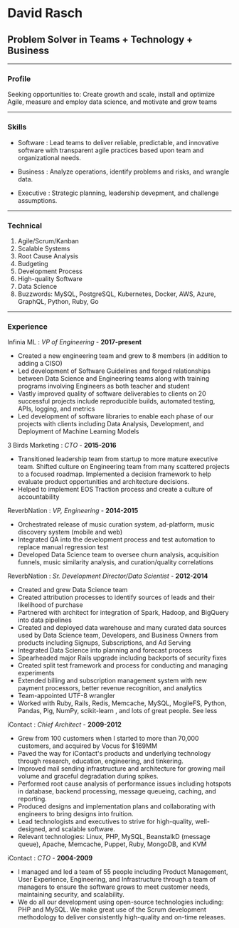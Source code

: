# David Rasch
## Problem Solver in Teams + Technology + Business

------

### Profile

Seeking opportunities to: Create growth and scale, install and optimize Agile, measure and employ data science, and motivate and grow teams

------

### Skills

* Software
  : Lead teams to deliver reliable, predictable, and innovative software with transparent agile practices based upon team and organizational needs.

* Business
  : Analyze operations, identify problems and risks, and wrangle data.

* Executive
  : Strategic planning, leadership devepment, and challenge assumptions.

-------

### Technical

1. Agile/Scrum/Kanban
2. Scalable Systems
3. Root Cause Analysis
4. Budgeting
5. Development Process
6. High-quality Software
7. Data Science
8. Buzzwords: MySQL, PostgreSQL, Kubernetes, Docker, AWS, Azure, GraphQL, Python, Ruby, Go

------

### Experience 

Infinia ML : *VP of Engineering* - __2017-present__
- Created a new engineering team and grew to 8 members (in addition to adding a CISO)
- Led development of Software Guidelines and forged relationships between Data Science and Engineering teams along with training programs involving Engineers as both teacher and student
- Vastly improved quality of software deliverables to clients on 20 successful projects include reproducible builds, automated testing, APIs, logging, and metrics
- Led development of software libraries to enable each phase of our projects with clients including Data Analysis, Development, and Deployment of Machine Learning Models

3 Birds Marketing : *CTO* - __2015-2016__
- Transitioned leadership team from startup to more mature executive team. Shifted culture on Engineering team from many scattered projects to a focused roadmap. Implemented a decision framework to help evaluate product opportunities and architecture decisions.
- Helped to implement EOS Traction process and create a culture of accountability


ReverbNation : *VP, Engineering* - __2014-2015__
- Orchestrated release of music curation system, ad-platform, music discovery system (mobile and web)
- Integrated QA into the development process and test automation to replace manual regression test
- Developed Data Science team to oversee churn analysis, acquisition funnels, music similarity analysis, and curation/quality correlations 

ReverbNation : *Sr. Development Director/Data Scientist* - __2012-2014__
- Created and grew Data Science team
- Created attribution processes to identify sources of leads and their likelihood of purchase
- Partnered with architect for integration of Spark, Hadoop, and BigQuery into data pipelines
- Created and deployed data warehouse and many curated data sources used by Data Science team, Developers, and Business Owners from products including Signups, Subscriptions, and Ad Serving
- Integrated Data Science into planning and forecast process
- Spearheaded major Rails upgrade including backports of security fixes
- Created split test framework and process for conducting and managing experiments
- Extended billing and subscription management system with new payment processors, better revenue recognition, and analytics
- Team-appointed UTF-8 wrangler
- Worked with Ruby, Rails, Redis, Memcache, MySQL, MogileFS, Python, Pandas, Pig, NumPy, scikit-learn , and lots of great people. See less

iContact : *Chief Architect* - __2009-2012__
- Grew from 100 customers when I started to more than 70,000 customers, and acquired by Vocus for $169MM
- Paved the way for iContact's products and underlying technology through research, education, engineering, and tinkering.
- Improved mail sending infrastructure and architecture for growing mail volume and graceful degradation during spikes.
- Performed root cause analysis of performance issues including hotspots in database, backend processing, message queueing, caching, and reporting.
- Produced designs and implementation plans and collaborating with engineers to bring designs into fruition.
- Lead technologists and executives to strive for high-quality, well-designed, and scalable software.
- Relevant technologies: Linux, PHP, MySQL, BeanstalkD (message queue), Apache, Memcache, Puppet, Ruby, MongoDB, and KVM

iContact : *CTO* - __2004-2009__
- I managed and led a team of 55 people including Product Management, User Experience, Engineering, and Infrastructure through a team of managers to ensure the software grows to meet customer needs, maintaining security, and scalability.
- We do all our development using open-source technologies including: PHP and MySQL. We make great use of the Scrum development methodology to deliver consistently high-quality and on-time releases.